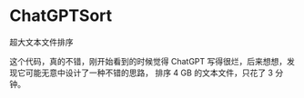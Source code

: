 # ChatGPTSort
超大文本文件排序

这个代码，真的不错，刚开始看到的时候觉得 ChatGPT 写得很烂，后来想想，发现它可能无意中设计了一种不错的思路，
排序 4 GB 的文本文件，只花了 3 分钟。
